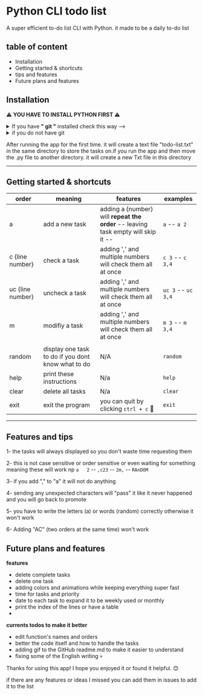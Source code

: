 # Python CLI todo list 
A super efficient to-do list CLI with Python. it made to be a daily to-do list 

## table of content
- Installation
- Getting started & shortcuts
- tips and features
- Future plans and features




## Installation

⚠️ **YOU HAVE TO INSTALL PYTHON FIRST** ⚠️

<details>
<summary> If you have <b>" git "</b> installed check this way --> </summary>
  
1- Go to your cmd and type --> `git clone https://github.com/Lucid-0x/todo-list.git`

2- then go to the folder {todo-list} like this -->  `cd todo-list`

3- "Optional": you can move the file {todo.py} to your home directory for easy access

4- run it --> `python todo.py`

---------------------------------------------------------------------------------
</details>

<details>
<summary> if you do not have git </summary>

Install the file {todo.py} from here

`https://github.com/Lucid-0x/todo-list/blob/main/todo.py`


![image](https://github.com/user-attachments/assets/a30ead91-345d-4aef-ad78-f1608b1ee2d3)

and click the download button then find the file in downloads, and follow step 3 in the "git way"
</details>


After running the app for the first time. it will create a text file "todo-list.txt" in the same directory to store the tasks on.if you run the app and then move the .py file to another directory. it will create a new Txt file in this directory 

---------------------------------------------------------------------------------------------


## Getting started & shortcuts

| order  | meaning | features | examples |
| ------------- | ------------- | ---------- | ------- |
| a | add a new task  | adding a {number} will **repeat the order** -- leaving task empty will skip it -- | `a` -- `a 2`|
| c {line number} | check a task | adding ',' and multiple numbers will check them all at once | `c 3` -- `c 3,4`|
| uc {line number} | uncheck a task | adding ',' and multiple numbers will check them all at once | `uc 3` -- `uc 3,4` |
| m | modifiy a task | adding ',' and multiple numbers will check them all at once | `m 3` -- `m 3,4` |
|  |  | | |
| random | display one task to do if you dont know what to do | N/A | `random` |
| help | print these instructions | N/a | `help` |
| clear | delete all tasks | N/a | `clear` |
| exit | exit the program | you can quit by clicking `ctrl + c` 👀 | `exit` |

-----------------------------------------------------------------------------------------


## Features and tips

1- the tasks will always displayed so you don't waste time requesting them

2- this is not case sensitive or order sensitive or even waiting for something meaning these will work np `a   2` -- `,c23` -- `2m,` -- `RAnDOM`

3- if you add "," to "a" it will not do anything 

4- sending any unexpected characters will "pass" it like it never happened and you will go back to promote

5- you have to write the letters (a) or words (random) correctly otherwise it won't work

6- Adding "AC" (two orders at the same time) won't work


## Future plans and features

**features**
- delete complete tasks
- delete one task
- adding colors and animations while keeping everything super fast
- time for tasks and priority
- date to each task to expand it to be weekly used or monthly
- print the index of the lines or have a table
- 

**currents todos to make it better**
- edit function's names and orders
- better the code itself and how to handle the tasks
- adding gif to the GitHub readme.md to make it easier to understand
- fixing some of the English writing 💀


Thanks for using this app! I hope you enjoyed it or found it helpful. 😊

if there are any features or ideas I missed you can add them in issues to add it to the list 
